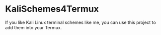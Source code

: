 # KaliSchemes4Termux
If you like Kali Linux terminal schemes like me, you can use this project to add them into your Termux.
